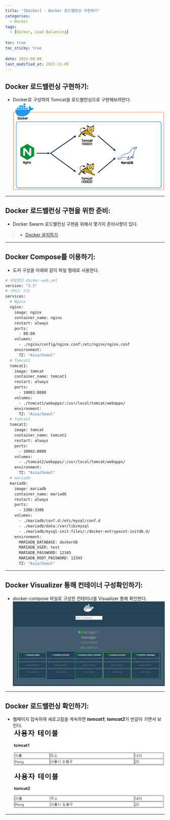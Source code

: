 ```yaml
---
title: "[Docker] - Docker 로드밸런싱 구현하기"
categories:
  - Docker
tags:
  - [Docker, Load Balancing]

toc: true
toc_sticky: true

date: 2023-08-08
last_modified_at: 2023-11-09
---
```


## Docker 로드밸런싱 구현하기:
- Docker로 구성하여 Tomcat을 로드밸런싱으로 구현해보려한다.
[![docker 로드밸런싱 구현하기](/assets/images/docker/docker%20로드밸런싱%20구현하기.PNG)](/assets/images/docker/docker%20로드밸런싱%20구현하기.PNG)

* * *

## Docker 로드밸런싱 구현을 위한 준비:
- Docker Swarm 로드밸런싱 구현을 위해서 몇가지 준비사항이 있다.

> * [Docker 설치하기](https://hwangyoonjae.github.io/docker/Docker-Docker-%EC%84%A4%EC%B9%98%ED%95%98%EA%B8%B0/ "Docker 설치하기")

* * *

## Docker Compose를 이용하기:
- 도커 구성을 아래와 같이 파일 형태로 사용한다.
```bash
# 파일명은 docker-web.yml
version: "3.3"
# 서비스 구성
services:
  # Nginx
  nginx:
    image: nginx
    container_name: nginx
    restart: always
    ports:
      - 80:80
    volumes:
      - ./nginx/config/nginx.conf:/etc/nginx/nginx.conf
    environment:
      TZ: "Asia/Seoul"
  # Tomcat1
  tomcat1:
    image: tomcat
    container_name: tomcat1
    restart: always
    ports:
      - 10001:8080
    volumes:
      - ./tomcat1/webapps/:/usr/local/tomcat/webapps/
    environment:
      TZ: "Asia/Seoul"
  # Tomcat2
  tomcat1:
    image: tomcat
    container_name: tomcat2
    restart: always
    ports:
      - 10002:8080
    volumes:
      - ./tomcat2/webapps/:/usr/local/tomcat/webapps/
    environment:
      TZ: "Asia/Seoul"
  # mariadb
  mariadb:
    image: mariadb
    container_name: mariadb
    restart: always
    ports:
      - 3306:3306
    volumes:
      - ./mariadb/conf.d:/etc/mysql/conf.d
      - ./mariadb/data:/var/lib/mysql
      - ./mariadb/mysql-init-files/:/docker-entrypoint-initdb.d/
    environment:
      MARIADB_DATABASE: dockerdb
      MARIADB_USER: test
      MARIADB_PASSWORD: 12345
      MARIADB_ROOT_PASSWORD: 12345
      TZ: "Asia/Seoul"
```

* * *

## Docker Visualizer 통해 컨테이너 구성확인하기:
- docker-compose 파일로 구성한 컨테이너를  Visualizer 통해 확인한다.
[![docker 로드밸런싱 구성 visualizer로 확인](/assets/images/docker/docker%20로드밸런싱%20구성%20visualizer로%20확인.PNG)](/assets/images/docker/docker%20로드밸런싱%20구성%20visualizer로%20확인.PNG)

* * *

## Docker 로드밸런싱 확인하기:
- 웹페이지 접속하여 새로고침을 계속하면 ***tomcat1***, ***tomcat2***가 번갈아 가면서 보인다.
[![docker 로드밸런싱 tomcat1,2 화면](/assets/images/docker//docker%20로드밸런싱%20tomcat1,2%20화면.PNG)](/assets/images/docker//docker%20로드밸런싱%20tomcat1,2%20화면.PNG)

* * *